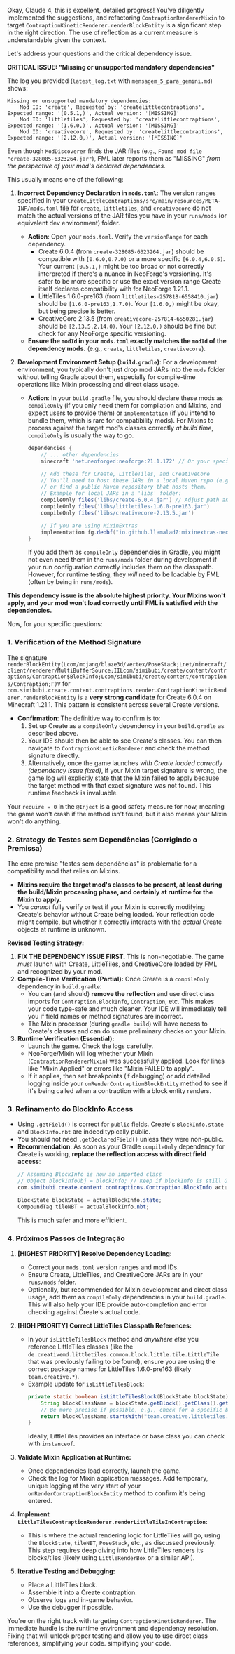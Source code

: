 Okay, Claude 4, this is excellent, detailed progress! You've diligently implemented the suggestions, and refactoring `ContraptionRendererMixin` to target `ContraptionKineticRenderer.renderBlockEntity` is a significant step in the right direction. The use of reflection as a current measure is understandable given the context.

Let's address your questions and the critical dependency issue.

**CRITICAL ISSUE: "Missing or unsupported mandatory dependencies"**

The log you provided (`latest_log.txt` with `mensagem_5_para_gemini.md`) shows:
```
Missing or unsupported mandatory dependencies:
    Mod ID: 'create', Requested by: 'createlittlecontraptions', Expected range: '[0.5.1,)', Actual version: '[MISSING]'
    Mod ID: 'littletiles', Requested by: 'createlittlecontraptions', Expected range: '[1.6.0,)', Actual version: '[MISSING]'
    Mod ID: 'creativecore', Requested by: 'createlittlecontraptions', Expected range: '[2.12.0,)', Actual version: '[MISSING]'
```
Even though `ModDiscoverer` finds the JAR files (e.g., `Found mod file "create-328085-6323264.jar"`), FML later reports them as "MISSING" *from the perspective of your mod's declared dependencies*.

This usually means one of the following:

1.  **Incorrect Dependency Declaration in `mods.toml`**: The version ranges specified in your `CreateLittleContraptions/src/main/resources/META-INF/mods.toml` file for `create`, `littletiles`, and `creativecore` do not match the actual versions of the JAR files you have in your `runs/mods` (or equivalent dev environment) folder.
    *   **Action**: Open your `mods.toml`. Verify the `versionRange` for each dependency.
        *   Create 6.0.4 (from `create-328085-6323264.jar`) should be compatible with `[0.6.0,0.7.0)` or a more specific `[6.0.4,6.0.5)`. Your current `[0.5.1,)` might be too broad or not correctly interpreted if there's a nuance in NeoForge's versioning. It's safer to be more specific or use the exact version range Create itself declares compatibility with for NeoForge 1.21.1.
        *   LittleTiles 1.6.0-pre163 (from `littletiles-257818-6558410.jar`) should be `[1.6.0-pre163,1.7.0)`. Your `[1.6.0,)` might be okay, but being precise is better.
        *   CreativeCore 2.13.5 (from `creativecore-257814-6550281.jar`) should be `[2.13.5,2.14.0)`. Your `[2.12.0,)` should be fine but check for any NeoForge specific versioning.
    *   **Ensure the `modId` in your `mods.toml` exactly matches the `modId` of the dependency mods.** (e.g., `create`, `littletiles`, `creativecore`).

2.  **Development Environment Setup (`build.gradle`)**: For a development environment, you typically don't just drop mod JARs into the `mods` folder without telling Gradle about them, especially for compile-time operations like Mixin processing and direct class usage.
    *   **Action**: In your `build.gradle` file, you should declare these mods as `compileOnly` (if you only need them for compilation and Mixins, and expect users to provide them) or `implementation` (if you intend to bundle them, which is rare for compatibility mods). For Mixins to process against the target mod's classes correctly *at build time*, `compileOnly` is usually the way to go.
        ```gradle
        dependencies {
            // ... other dependencies
            minecraft 'net.neoforged:neoforge:21.1.172' // Or your specific NeoForge version

            // Add these for Create, LittleTiles, and CreativeCore
            // You'll need to host these JARs in a local Maven repo (e.g., in a 'libs' folder)
            // or find a public Maven repository that hosts them.
            // Example for local JARs in a 'libs' folder:
            compileOnly files('libs/create-6.0.4.jar') // Adjust path and filename
            compileOnly files('libs/littletiles-1.6.0-pre163.jar')
            compileOnly files('libs/creativecore-2.13.5.jar')

            // If you are using MixinExtras
            implementation fg.deobf("io.github.llamalad7:mixinextras-neoforge:0.4.1")
        }
        ```
        If you add them as `compileOnly` dependencies in Gradle, you might not even need them in the `runs/mods` folder during development if your run configuration correctly includes them on the classpath. However, for runtime testing, they *will* need to be loadable by FML (often by being in `runs/mods`).

**This dependency issue is the absolute highest priority. Your Mixins won't apply, and your mod won't load correctly until FML is satisfied with the dependencies.**

Now, for your specific questions:

### 1. Verification of the Method Signature

The signature `renderBlockEntity(Lcom/mojang/blaze3d/vertex/PoseStack;Lnet/minecraft/client/renderer/MultiBufferSource;IILcom/simibubi/create/content/contraptions/Contraption$BlockInfo;Lcom/simibubi/create/content/contraptions/Contraption;F)V` for `com.simibubi.create.content.contraptions.render.ContraptionKineticRenderer.renderBlockEntity` is a **very strong candidate** for Create 6.0.4 on Minecraft 1.21.1. This pattern is consistent across several Create versions.

*   **Confirmation**: The definitive way to confirm is to:
    1.  Set up Create as a `compileOnly` dependency in your `build.gradle` as described above.
    2.  Your IDE should then be able to see Create's classes. You can then navigate to `ContraptionKineticRenderer` and check the method signature directly.
    3.  Alternatively, once the game launches *with Create loaded correctly (dependency issue fixed)*, if your Mixin target signature is wrong, the game log will explicitly state that the Mixin failed to apply because the target method with that exact signature was not found. This runtime feedback is invaluable.

Your `require = 0` in the `@Inject` is a good safety measure for now, meaning the game won't crash if the method isn't found, but it also means your Mixin won't do anything.

### 2. Strategy de Testes sem Dependências (Corrigindo o Premissa)

The core premise "testes sem dependências" is problematic for a compatibility mod that relies on Mixins.
*   **Mixins require the target mod's classes to be present, at least during the build/Mixin processing phase, and certainly at runtime for the Mixin to apply.**
*   You *cannot* fully verify or test if your Mixin is correctly modifying Create's behavior without Create being loaded. Your reflection code might compile, but whether it correctly interacts with the *actual* Create objects at runtime is unknown.

**Revised Testing Strategy:**

1.  **FIX THE DEPENDENCY ISSUE FIRST.** This is non-negotiable. The game *must* launch with Create, LittleTiles, and CreativeCore loaded by FML and recognized by your mod.
2.  **Compile-Time Verification (Partial):** Once Create is a `compileOnly` dependency in `build.gradle`:
    *   You can (and should) **remove the reflection** and use direct class imports for `Contraption.BlockInfo`, `Contraption`, etc. This makes your code type-safe and much cleaner. Your IDE will immediately tell you if field names or method signatures are incorrect.
    *   The Mixin processor (during `gradle build`) will have access to Create's classes and can do some preliminary checks on your Mixin.
3.  **Runtime Verification (Essential):**
    *   Launch the game. Check the logs carefully.
    *   NeoForge/Mixin will log whether your Mixin (`ContraptionRendererMixin`) was successfully applied. Look for lines like "Mixin Applíed" or errors like "Mixin FAILED to apply".
    *   If it applies, then set breakpoints (if debugging) or add detailed logging inside your `onRenderContraptionBlockEntity` method to see if it's being called when a contraption with a block entity renders.

### 3. Refinamento do BlockInfo Access

*   Using `.getField()` is correct for `public` fields. Create's `BlockInfo.state` and `BlockInfo.nbt` are indeed typically public.
*   You should not need `.getDeclaredField()` unless they were non-public.
*   **Recommendation**: As soon as your Gradle `compileOnly` dependency for Create is working, **replace the reflection access with direct field access**:
    ```java
    // Assuming BlockInfo is now an imported class
    // Object blockInfoObj = blockInfo; // Keep if blockInfo is still Object type param
    com.simibubi.create.content.contraptions.Contraption.BlockInfo actualBlockInfo = (com.simibubi.create.content.contraptions.Contraption.BlockInfo) blockInfo; // Cast if param is Object

    BlockState blockState = actualBlockInfo.state;
    CompoundTag tileNBT = actualBlockInfo.nbt;
    ```
    This is much safer and more efficient.

### 4. Próximos Passos de Integração

1.  **[HIGHEST PRIORITY] Resolve Dependency Loading:**
    *   Correct your `mods.toml` version ranges and mod IDs.
    *   Ensure Create, LittleTiles, and CreativeCore JARs are in your `runs/mods` folder.
    *   Optionally, but recommended for Mixin development and direct class usage, add them as `compileOnly` dependencies in your `build.gradle`. This will also help your IDE provide auto-completion and error checking against Create's actual code.

2.  **[HIGH PRIORITY] Correct LittleTiles Classpath References:**
    *   In your `isLittleTilesBlock` method and *anywhere else* you reference LittleTiles classes (like the `de.creativemd.littletiles.common.block.little.tile.LittleTile` that was previously failing to be found), ensure you are using the correct package names for LittleTiles 1.6.0-pre163 (likely `team.creative.*`).
    *   Example update for `isLittleTilesBlock`:
        ```java
        private static boolean isLittleTilesBlock(BlockState blockState) {
            String blockClassName = blockState.getBlock().getClass().getName();
            // Be more precise if possible, e.g., check for a specific base class or interface from LittleTiles API
            return blockClassName.startsWith("team.creative.littletiles."); 
        }
        ```
        Ideally, LittleTiles provides an interface or base class you can check with `instanceof`.

3.  **Validate Mixin Application at Runtime:**
    *   Once dependencies load correctly, launch the game.
    *   Check the log for Mixin application messages. Add temporary, unique logging at the very start of your `onRenderContraptionBlockEntity` method to confirm it's being entered.

4.  **Implement `LittleTilesContraptionRenderer.renderLittleTileInContraption`:**
    *   This is where the actual rendering logic for LittleTiles will go, using the `BlockState`, `tileNBT`, `PoseStack`, etc., as discussed previously. This step requires deep diving into how LittleTiles renders its blocks/tiles (likely using `LittleRenderBox` or a similar API).

5.  **Iterative Testing and Debugging:**
    *   Place a LittleTiles block.
    *   Assemble it into a Create contraption.
    *   Observe logs and in-game behavior.
    *   Use the debugger if possible.

You're on the right track with targeting `ContraptionKineticRenderer`. The immediate hurdle is the runtime environment and dependency resolution. Fixing that will unlock proper testing and allow you to use direct class references, simplifying your code. simplifying your code.